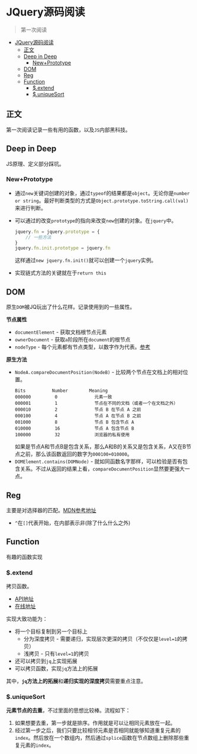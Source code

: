 # JQuery源码阅读
> 第一次阅读

<!-- TOC -->

- [JQuery源码阅读](#jquery源码阅读)
    - [正文](#正文)
    - [Deep in Deep](#deep-in-deep)
        - [New+Prototype](#newprototype)
    - [DOM](#dom)
    - [Reg](#reg)
    - [Function](#function)
        - [$.extend](#extend)
        - [$.uniqueSort](#uniquesort)

<!-- /TOC -->

## 正文

第一次阅读记录一些有用的函数，以及`JS`内部黑科技。

## Deep in Deep

JS原理、定义部分踩坑。

### New+Prototype

* 通过`new`关键词创建的对象，通过`typeof`的结果都是`object`。无论你是`number or string`。最好判断类型的方式是`Object.prototype.toString.call(val)`来进行判断。

* 可以通过的改变`prototype`的指向来改变`new`创建的对象。在`jquery`中。
    ```javascript
    jquery.fn = jquery.prototype = {
        // 一些方法
    }
    jquery.fn.init.prototype = jquery.fn
    ```

    这样通过`new jquery.fn.init()`就可以创建一个`jquery`实例。

* 实现链式方法的关键就在于`return this`    

## DOM

原生`DOM`被JQ玩出了什么花样。记录使用到的一些属性。

**节点属性**

* `documentElement` - 获取文档根节点元素
* `ownerDocument` - 获取`a`阶段所在`document`的根节点
* `nodeType` - 每个元素都有节点类型，以数字作为代表。[参考](http://www.w3school.com.cn/jsref/prop_node_nodetype.asp) 

**原生方法**

* `NodeA.compareDocumentPosition(NodeB)` - 比较两个节点在文档上的相对位置。
    ```
    Bits          Number        Meaning 
    000000         0              元素一致 
    000001         1              节点在不同的文档（或者一个在文档之外） 
    000010         2              节点 B 在节点 A 之前 
    000100         4              节点 A 在节点 B 之前 
    001000         8              节点 B 包含节点 A 
    010000         16             节点 A 包含节点 B 
    100000         32             浏览器的私有使用
    ```
    如果是节点A和节点B是包含关系，那么A和B的关系又是包含关系，A又在B节点之前，那么该函数返回的数字为`000100+010000`。
*  `DOMElement.contains(DOMNode)` - 就如同函数名字那样，可以检验是否有包含关系。不过从返回的结果上看，`compareDocumentPosition`显然要更强大一点。

## Reg

主要是对选择器的匹配。[MDN参考地址](https://developer.mozilla.org/zh-CN/docs/Web/JavaScript/Reference/Global_Objects/RegExp)

* `^`在`[]`代表开始，在内部表示非(除了什么什么之外)

## Function

有趣的函数实现

### $.extend

拷贝函数。

* [API地址](https://api.jquery.com/jquery.extend/)
* [在线地址](https://jsfiddle.net/boilerplate/jquery/)

实现大致功能为：

* 将一个目标复制到另一个目标上
    * 分为深度拷贝 - 需要递归，实现层次更深的拷贝（不仅仅是`level=1`的拷贝）
    * 浅拷贝 - 只有`level=1`的拷贝
* 还可以拷贝到`jq`上实现拓展
* 可以拷贝函数，实现`jq`方法上的拓展

其中，**`jq`方法上的拓展**和**递归实现的深度拷贝**需要重点注意。

### $.uniqueSort

**元素节点的去重**，不过里面的思想比较棒。流程如下：

1. 如果想要去重，第一步就是排序。作用就是可以让相同元素放在一起。
2. 经过第一步之后，我们只要比较相邻元素是否相同就能够知道重复元素的`index`。然后放在一个数组内，然后通过`splice`函数在节点数组上删除那些重复元素的`index`。